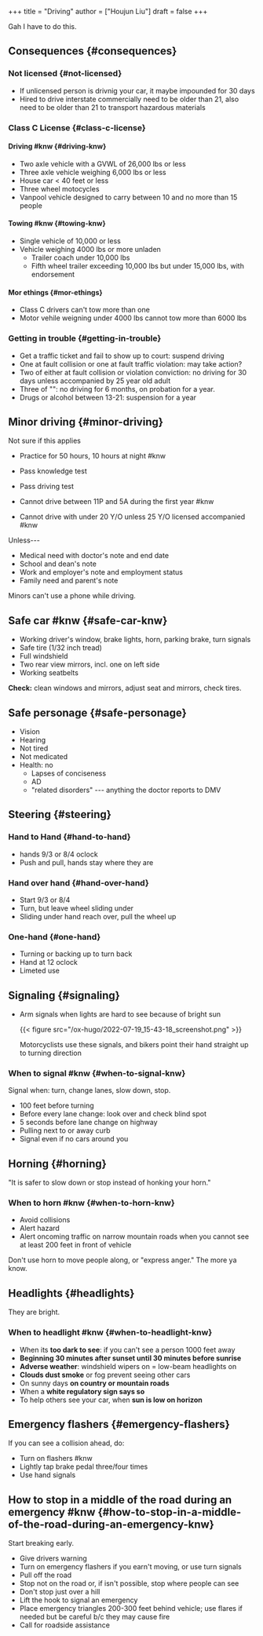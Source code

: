 +++
title = "Driving"
author = ["Houjun Liu"]
draft = false
+++

Gah I have to do this.


## Consequences {#consequences}


### Not licensed {#not-licensed}

-   If unlicensed person is drivnig your car, it maybe impounded for 30 days
-   Hired to drive interstate commercially need to be older than 21, also need to be older than 21 to transport hazardous materials


### Class C License {#class-c-license}


#### Driving #knw {#driving-knw}

-   Two axle vehicle with a GVWL of 26,000 lbs or less
-   Three axle vehicle weighing 6,000 lbs or less
-   House car &lt; 40 feet or less
-   Three wheel motocycles
-   Vanpool vehicle designed to carry between 10 and no more than 15 people


#### Towing #knw {#towing-knw}

-   Single vehicle of 10,000 or less
-   Vehicle weighing 4000 lbs or more unladen
    -   Trailer coach under 10,000 lbs
    -   Fifth wheel trailer exceeding 10,000 lbs but under 15,000 lbs, with endorsement


#### Mor ethings {#mor-ethings}

-   Class C drivers can't tow more than one
-   Motor vehile weigning under 4000 lbs cannot tow more than 6000 lbs


### Getting in trouble {#getting-in-trouble}

-   Get a traffic ticket and fail to show up to court: suspend driving
-   One at fault collision or one at fault traffic violation: may take action?
-   Two of either at fault collision or violation conviction: no driving for 30 days unless accompanied by 25 year old adult
-   Three of "": no driving for 6 months, on probation for a year.
-   Drugs or alcohol between 13-21: suspension for a year


## Minor driving {#minor-driving}

Not sure if this applies

-   Practice for 50 hours, 10 hours at night #knw
-   Pass knowledge test
-   Pass driving test

-   Cannot drive between 11P and 5A during the first year #knw
-   Cannot drive with under 20 Y/O unless 25 Y/O licensed accompanied #knw

Unless---

-   Medical need with doctor's note and end date
-   School and dean's note
-   Work and employer's note and employment status
-   Family need and parent's note

Minors can't use a phone while driving.


## Safe car #knw {#safe-car-knw}

-   Working driver's window, brake lights, horn, parking brake, turn signals
-   Safe tire (1/32 inch tread)
-   Full windshield
-   Two rear view mirrors, incl. one on left side
-   Working seatbelts

****Check:**** clean windows and mirrors, adjust seat and mirrors, check tires.


## Safe personage {#safe-personage}

-   Vision
-   Hearing
-   Not tired
-   Not medicated
-   Health: no
    -   Lapses of conciseness
    -   AD
    -   "related disorders" --- anything the doctor reports to DMV


## Steering {#steering}


### Hand to Hand {#hand-to-hand}

-   hands 9/3 or 8/4 oclock
-   Push and pull, hands stay where they are


### Hand over hand {#hand-over-hand}

-   Start 9/3 or 8/4
-   Turn, but leave wheel sliding under
-   Sliding under hand reach over, pull the wheel up


### One-hand {#one-hand}

-   Turning or backing up to turn back
-   Hand at 12 oclock
-   Limeted use


## Signaling {#signaling}

-   Arm signals when lights are hard to see because of bright sun

    {{< figure src="/ox-hugo/2022-07-19_15-43-18_screenshot.png" >}}

    Motorcyclists use these signals, and bikers point their hand straight up to turning direction


### When to signal #knw {#when-to-signal-knw}

Signal when: turn, change lanes, slow down, stop.

-   100 feet before turning
-   Before every lane change: look over and check blind spot
-   5 seconds before lane change on highway
-   Pulling next to or away curb
-   Signal even if no cars around you


## Horning {#horning}

"It is safer to slow down or stop instead of honking your horn."


### When to horn #knw {#when-to-horn-knw}

-   Avoid collisions
-   Alert hazard
-   Alert oncoming traffic on narrow mountain roads when you cannot see at least 200 feet in front of vehicle

Don't use horn to move people along, or "express anger." The more ya know.


## Headlights {#headlights}

They are bright.


### When to headlight #knw {#when-to-headlight-knw}

-   When its ****too dark to see****: if you can't see a person 1000 feet away
-   ****Beginning 30 minutes after sunset until 30 minutes before sunrise****
-   ****Adverse weather****: windshield wipers on = low-beam headlights on
-   ****Clouds dust smoke**** or fog prevent seeing other cars
-   On sunny days ****on country or mountain roads****
-   When a ****white regulatory sign says so****
-   To help others see your car, when ****sun is low on horizon****


## Emergency flashers {#emergency-flashers}

If you can see a collision ahead, do:

-   Turn on flashers #knw
-   Lightly tap brake pedal three/four times
-   Use hand signals


## How to stop in a middle of the road during an emergency #knw {#how-to-stop-in-a-middle-of-the-road-during-an-emergency-knw}

Start breaking early.

-   Give drivers warning
-   Turn on emergency flashers if you earn't moving,  or use turn signals
-   Pull off the road
-   Stop not on the road or, if isn't possible, stop where people can see
-   Don't stop just over a hill
-   Lift the hook to signal an emergency
-   Place emergency triangles 200-300 feet behind vehicle; use flares if needed but be careful b/c they may cause fire
-   Call for roadside assistance